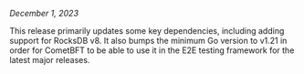 *December 1, 2023*

This release primarily updates some key dependencies, including adding support
for RocksDB v8. It also bumps the minimum Go version to v1.21 in order for
CometBFT to be able to use it in the E2E testing framework for the latest major
releases.
